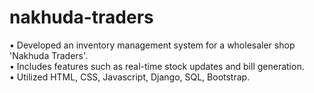 # nakhuda-traders
• Developed an inventory management system for a wholesaler shop 'Nakhuda Traders'. <br>
• Includes features such as real-time stock updates and bill generation. <br>
• Utilized HTML, CSS, Javascript, Django, SQL, Bootstrap. <br>
